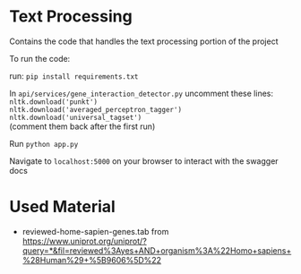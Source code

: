 # Text Processing
Contains the code that handles the text processing portion of the project

To run the code:

run: `pip install requirements.txt`

In `api/services/gene_interaction_detector.py` uncomment these lines: <br>
`nltk.download('punkt')` <br>
`nltk.download('averaged_perceptron_tagger')`<br>
`nltk.download('universal_tagset')`<br>
(comment them back after the first run)

Run `python app.py`

Navigate to `localhost:5000` on your browser to interact with the swagger docs


# Used Material
* reviewed-home-sapien-genes.tab from https://www.uniprot.org/uniprot/?query=*&fil=reviewed%3Ayes+AND+organism%3A%22Homo+sapiens+%28Human%29+%5B9606%5D%22